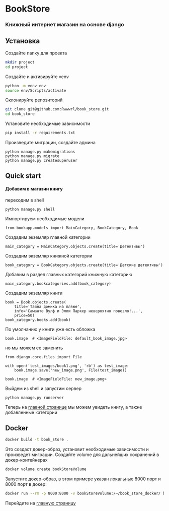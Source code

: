 # BookStore
### Книжный интернет магазин на основе django

## Установка

Создайте папку для проекта
```sh
mkdir project
cd project
```
Создайте и активируйте venv
```sh
python -m venv env
source env/Scripts/activate
```
Склонируйте репозиторий
```sh
git clone git@github.com:Rwwwrl/book_store.git
cd book_store
```
Установите необходимые зависимости
```sh
pip install -r requirements.txt
```
Произведите миграции, создайте админа
```
python manage.py makemigrations
python manage.py migrate
python manage.py createsuperuser
```
## Quick start

#### Добавим в магазин книгу
переходим в shell
```
python manage.py shell
```
Импортируем необходимые модели
```
from bookapp.models import MainCategory, BookCategory, Book
```
Создадим экземляр главной категории
```
main_category = MainCategory.objects.create(title='Детективы')
```
Создадим экземляр книжной категории
```
book_category = BookCategory.objects.create(title='Детские детективы')
```
Добавим в раздел главных категорий книжную категорию
```
main_category.bookcategories.add(book_category)
```
Создадим экземляр книги
```
book = Book.objects.create(
    title='Тайна домика на пляже',
    info='Саманте Вулф и Элли Паркер невероятно повезло!...',
    price=50)
book_category.books.add(book)
```
По умолчанию у книги уже есть обложка
```
book.image  # <ImageFieldFile: default_book_image.jpg>
```
но мы можем ее заменить
```
from django.core.files import File

with open('test_images/book1.png', 'rb') as test_image:
    book.image.save('new_image.png', File(test_image))

book.image  # <ImageFieldFile: new_image.png>
```
Выйдем из shell и запустим сервер
```
python manage.py runserver
```

Теперь на [главной странице](http://127.0.0.1:8000/) мы можем увидеть книгу, а также добавленные категории


## Docker

```sh
docker build -t book_store .
```
Это создаст докер-образ, установит необходимые зависимости и произведет миграции.
Создайте volume для дальнейших сохранений в докер-контейнерах
```sh
docker volume create bookStoreVolume
```

Запустите докер-образ, в этом примере указан локальные 8000 порт и 8000 порт в докер:
```sh
docker run --rm -p 8000:8000 -v bookStoreVolume:/~/book_store_docker/ book_store 
```
Перейдите на [главную страницу](http://127.0.0.1:8000/)

